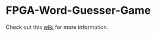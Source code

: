 # FPGA-Word-Guesser-Game
Check out this [wiki](https://github.com/danaeclark/ECE-287A-Word-Guesser-Game/wiki) for more information.
